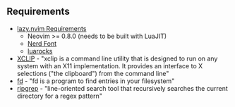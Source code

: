 ## Requirements
- [lazy.nvim Requirements](https://lazy.folke.io/#%EF%B8%8F-requirements)
    - Neovim >= 0.8.0 (needs to be built with LuaJIT)
    - [Nerd Font](https://www.nerdfonts.com/#home)
    - [luarocks](https://luarocks.org/)
- [XCLIP](https://github.com/astrand/xclip) - "xclip is a command line utility that is designed to run on any system with an
X11 implementation. It provides an interface to X selections ("the clipboard")
from the command line"
- [fd](https://github.com/sharkdp/fd) - "fd is a program to find entries in your filesystem"
- [ripgrep](https://github.com/BurntSushi/ripgrep) - "line-oriented search tool that recursively searches the current directory for a regex pattern"
